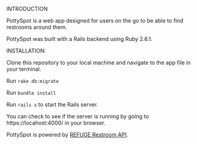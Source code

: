 INTRODUCTION

PottySpot is a web app designed for users on the go to be able to find restrooms around them.

PottySpot was built with a Rails backend using Ruby 2.6.1.

INSTALLATION:

Clone this repository to your local machine and navigate to the app file in your terminal.

Run `rake db:migrate`

Run `bundle install`

Run `rails s` to start the Rails server.

You can check to see if the server is running by going to https://locahost:4000/ in your browser.

PottySpot is powered by [REFUGE Restroom API](https://www.refugerestrooms.org/api/docs/).